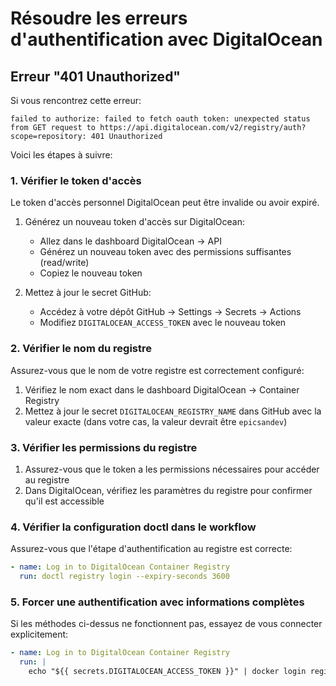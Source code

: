 # Résoudre les erreurs d'authentification avec DigitalOcean

## Erreur "401 Unauthorized"

Si vous rencontrez cette erreur:
```
failed to authorize: failed to fetch oauth token: unexpected status from GET request to https://api.digitalocean.com/v2/registry/auth?scope=repository: 401 Unauthorized
```

Voici les étapes à suivre:

### 1. Vérifier le token d'accès

Le token d'accès personnel DigitalOcean peut être invalide ou avoir expiré.

1. Générez un nouveau token d'accès sur DigitalOcean:
   - Allez dans le dashboard DigitalOcean → API
   - Générez un nouveau token avec des permissions suffisantes (read/write)
   - Copiez le nouveau token

2. Mettez à jour le secret GitHub:
   - Accédez à votre dépôt GitHub → Settings → Secrets → Actions
   - Modifiez `DIGITALOCEAN_ACCESS_TOKEN` avec le nouveau token

### 2. Vérifier le nom du registre

Assurez-vous que le nom de votre registre est correctement configuré:

1. Vérifiez le nom exact dans le dashboard DigitalOcean → Container Registry
2. Mettez à jour le secret `DIGITALOCEAN_REGISTRY_NAME` dans GitHub avec la valeur exacte
   (dans votre cas, la valeur devrait être `epicsandev`)

### 3. Vérifier les permissions du registre

1. Assurez-vous que le token a les permissions nécessaires pour accéder au registre
2. Dans DigitalOcean, vérifiez les paramètres du registre pour confirmer qu'il est accessible

### 4. Vérifier la configuration doctl dans le workflow

Assurez-vous que l'étape d'authentification au registre est correcte:

```yaml
- name: Log in to DigitalOcean Container Registry
  run: doctl registry login --expiry-seconds 3600
```

### 5. Forcer une authentification avec informations complètes

Si les méthodes ci-dessus ne fonctionnent pas, essayez de vous connecter explicitement:

```yaml
- name: Log in to DigitalOcean Container Registry
  run: |
    echo "${{ secrets.DIGITALOCEAN_ACCESS_TOKEN }}" | docker login registry.digitalocean.com -u "${{ secrets.DIGITALOCEAN_ACCESS_TOKEN }}" --password-stdin
``` 